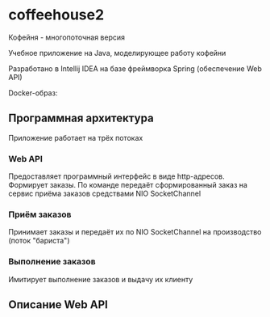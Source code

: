 # coffeehouse2

Кофейня - многопоточная версия

Учебное приложение на Java, моделирующее работу кофейни

Разработано в Intellij IDEA на базе фреймворка Spring (обеспечение Web API)

Docker-образ:


## Программная архитектура

Приложение работает на трёх потоках

### Web API

Предоставляет программный интерфейс в виде http-адресов.
Формирует заказы.
По команде передаёт сформированный заказ на сервис приёма заказов средствами NIO SocketChannel

### Приём заказов

Принимает заказы и передаёт их по NIO SocketChannel на производство (поток "бариста")

### Выполнение заказов

Имитирует выполнение заказов и выдачу их клиенту


## Описание Web API

